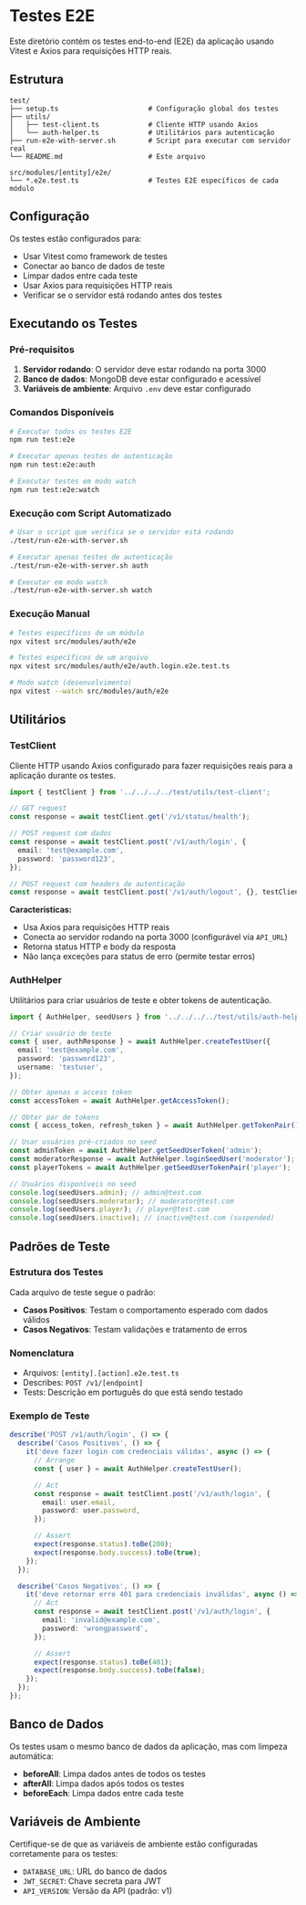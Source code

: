# Testes E2E

Este diretório contém os testes end-to-end (E2E) da aplicação usando Vitest e Axios para requisições HTTP reais.

## Estrutura

```
test/
├── setup.ts                      # Configuração global dos testes
├── utils/
│   ├── test-client.ts            # Cliente HTTP usando Axios
│   └── auth-helper.ts            # Utilitários para autenticação
├── run-e2e-with-server.sh        # Script para executar com servidor real
└── README.md                     # Este arquivo

src/modules/[entity]/e2e/
└── *.e2e.test.ts                 # Testes E2E específicos de cada módulo
```

## Configuração

Os testes estão configurados para:

- Usar Vitest como framework de testes
- Conectar ao banco de dados de teste
- Limpar dados entre cada teste
- Usar Axios para requisições HTTP reais
- Verificar se o servidor está rodando antes dos testes

## Executando os Testes

### Pré-requisitos

1. **Servidor rodando**: O servidor deve estar rodando na porta 3000
2. **Banco de dados**: MongoDB deve estar configurado e acessível
3. **Variáveis de ambiente**: Arquivo `.env` deve estar configurado

### Comandos Disponíveis

```bash
# Executar todos os testes E2E
npm run test:e2e

# Executar apenas testes de autenticação
npm run test:e2e:auth

# Executar testes em modo watch
npm run test:e2e:watch
```

### Execução com Script Automatizado

```bash
# Usar o script que verifica se o servidor está rodando
./test/run-e2e-with-server.sh

# Executar apenas testes de autenticação
./test/run-e2e-with-server.sh auth

# Executar em modo watch
./test/run-e2e-with-server.sh watch
```

### Execução Manual

```bash
# Testes específicos de um módulo
npx vitest src/modules/auth/e2e

# Testes específicos de um arquivo
npx vitest src/modules/auth/e2e/auth.login.e2e.test.ts

# Modo watch (desenvolvimento)
npx vitest --watch src/modules/auth/e2e
```

## Utilitários

### TestClient

Cliente HTTP usando Axios configurado para fazer requisições reais para a aplicação durante os testes.

```typescript
import { testClient } from '../../../../test/utils/test-client';

// GET request
const response = await testClient.get('/v1/status/health');

// POST request com dados
const response = await testClient.post('/v1/auth/login', {
  email: 'test@example.com',
  password: 'password123',
});

// POST request com headers de autenticação
const response = await testClient.post('/v1/auth/logout', {}, testClient.withAuth(accessToken));
```

**Características:**

- Usa Axios para requisições HTTP reais
- Conecta ao servidor rodando na porta 3000 (configurável via `API_URL`)
- Retorna status HTTP e body da resposta
- Não lança exceções para status de erro (permite testar erros)

### AuthHelper

Utilitários para criar usuários de teste e obter tokens de autenticação.

```typescript
import { AuthHelper, seedUsers } from '../../../../test/utils/auth-helper';

// Criar usuário de teste
const { user, authResponse } = await AuthHelper.createTestUser({
  email: 'test@example.com',
  password: 'password123',
  username: 'testuser',
});

// Obter apenas o access token
const accessToken = await AuthHelper.getAccessToken();

// Obter par de tokens
const { access_token, refresh_token } = await AuthHelper.getTokenPair();

// Usar usuários pré-criados no seed
const adminToken = await AuthHelper.getSeedUserToken('admin');
const moderatorResponse = await AuthHelper.loginSeedUser('moderator');
const playerTokens = await AuthHelper.getSeedUserTokenPair('player');

// Usuários disponíveis no seed
console.log(seedUsers.admin); // admin@test.com
console.log(seedUsers.moderator); // moderator@test.com
console.log(seedUsers.player); // player@test.com
console.log(seedUsers.inactive); // inactive@test.com (suspended)
```

## Padrões de Teste

### Estrutura dos Testes

Cada arquivo de teste segue o padrão:

- **Casos Positivos**: Testam o comportamento esperado com dados válidos
- **Casos Negativos**: Testam validações e tratamento de erros

### Nomenclatura

- Arquivos: `[entity].[action].e2e.test.ts`
- Describes: `POST /v1/[endpoint]`
- Tests: Descrição em português do que está sendo testado

### Exemplo de Teste

```typescript
describe('POST /v1/auth/login', () => {
  describe('Casos Positivos', () => {
    it('deve fazer login com credenciais válidas', async () => {
      // Arrange
      const { user } = await AuthHelper.createTestUser();

      // Act
      const response = await testClient.post('/v1/auth/login', {
        email: user.email,
        password: user.password,
      });

      // Assert
      expect(response.status).toBe(200);
      expect(response.body.success).toBe(true);
    });
  });

  describe('Casos Negativos', () => {
    it('deve retornar erro 401 para credenciais inválidas', async () => {
      // Act
      const response = await testClient.post('/v1/auth/login', {
        email: 'invalid@example.com',
        password: 'wrongpassword',
      });

      // Assert
      expect(response.status).toBe(401);
      expect(response.body.success).toBe(false);
    });
  });
});
```

## Banco de Dados

Os testes usam o mesmo banco de dados da aplicação, mas com limpeza automática:

- **beforeAll**: Limpa dados antes de todos os testes
- **afterAll**: Limpa dados após todos os testes
- **beforeEach**: Limpa dados entre cada teste

## Variáveis de Ambiente

Certifique-se de que as variáveis de ambiente estão configuradas corretamente para os testes:

- `DATABASE_URL`: URL do banco de dados
- `JWT_SECRET`: Chave secreta para JWT
- `API_VERSION`: Versão da API (padrão: v1)
